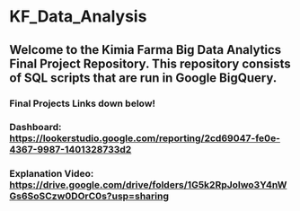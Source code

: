 # KF_Data_Analysis
## Welcome to the Kimia Farma Big Data Analytics Final Project Repository. This repository consists of SQL scripts that are run in Google BigQuery. 
### Final Projects Links down below!
### Dashboard: https://lookerstudio.google.com/reporting/2cd69047-fe0e-4367-9987-1401328733d2
### Explanation Video: https://drive.google.com/drive/folders/1G5k2RpJoIwo3Y4nWGs6SoSCzw0DOrC0s?usp=sharing

